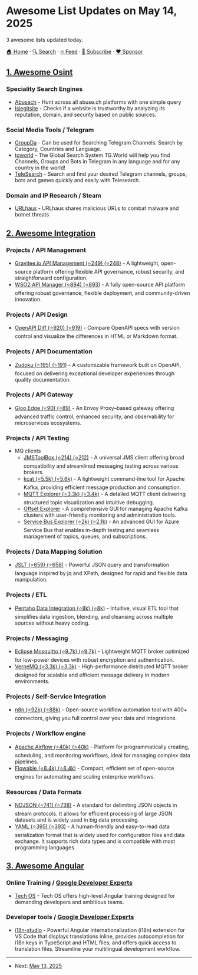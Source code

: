 # Awesome List Updates on May 14, 2025

3 awesome lists updated today.

[🏠 Home](/README.md) · [🔍 Search](https://www.trackawesomelist.com/search/) · [🔥 Feed](https://www.trackawesomelist.com/rss.xml) · [📮 Subscribe](https://trackawesomelist.us17.list-manage.com/subscribe?u=d2f0117aa829c83a63ec63c2f&id=36a103854c) · [❤️  Sponsor](https://github.com/sponsors/theowenyoung)



## [1. Awesome Osint](/content/jivoi/awesome-osint/README.md)

### Speciality Search Engines

*   [Abusech](https://hunting.abuse.ch) - Hunt across all abuse.ch platforms with one simple query
*   [Islegitsite](https://www.islegitsite.com/) - Checks if a website is trustworthy by analyzing its reputation, domain, and security based on public sources.

### Social Media Tools / Telegram

*   [GroupDa](https://groupda.com/telegram/group/search) - Can be used for Searching Telegram Channels. Search by Category, Countries and Language.
*   [tgworld](https://tg.world/) - The Global Search System TG.World will help you find Channels, Groups and Bots in Telegram in any language and for any country in the world!
*   [TeleSearch](https://telesearch.me/) - Search and find your desired Telegram channels, groups, bots and games quickly and easily with Telesearch​.

### Domain and IP Research / Steam

*   [URLhaus](https://urlhaus.abuse.ch) - URLhaus shares malicious URLs to combat malware and botnet threats

## [2. Awesome Integration](/content/stn1slv/awesome-integration/README.md)

### Projects / API Management

*   [Gravitee.io API Management (⭐249) (⭐248)](https://github.com/gravitee-io/gravitee-api-management) - A lightweight, open-source platform offering flexible API governance, robust security, and straightforward configuration.
*   [WSO2 API Manager (⭐894) (⭐893)](https://github.com/wso2/product-apim) - A fully open-source API platform offering robust governance, flexible deployment, and community-driven innovation.

### Projects / API Design

*   [OpenAPI Diff (⭐920) (⭐919)](https://github.com/OpenAPITools/openapi-diff) - Compare OpenAPI specs with version control and visualize the differences in HTML or Markdown format.

### Projects / API Documentation

*   [Zudoku (⭐195) (⭐191)](https://github.com/zuplo/zudoku) - A customizable framework built on OpenAPI, focused on delivering exceptional developer experiences through quality documentation.

### Projects / API Gateway

*   [Gloo Edge (⭐90) (⭐89)](https://github.com/solo-io/gloo) - An Envoy Proxy–based gateway offering advanced traffic control, enhanced security, and observability for microservices ecosystems.

### Projects / API Testing

*   MQ clients
    *   [JMSToolBox (⭐214) (⭐212)](https://github.com/jmstoolbox/jmstoolbox) - A universal JMS client offering broad compatibility and streamlined messaging testing across various brokers.
    *   [kcat (⭐5.5k) (⭐5.6k)](https://github.com/edenhill/kcat) - A lightweight command-line tool for Apache Kafka, providing efficient message production and consumption.
    *   [MQTT Explorer (⭐3.3k) (⭐3.4k)](https://github.com/thomasnordquist/MQTT-Explorer) - A detailed MQTT client delivering structured topic visualization and intuitive debugging.
    *   [Offset Explorer](https://www.kafkatool.com) - A comprehensive GUI for managing Apache Kafka clusters with user-friendly monitoring and administration tools.
    *   [Service Bus Explorer (⭐2k) (⭐2.1k)](https://github.com/paolosalvatori/ServiceBusExplorer) - An advanced GUI for Azure Service Bus that enables in-depth testing and seamless management of topics, queues, and subscriptions.

### Projects / Data Mapping Solution

*   [JSLT (⭐659) (⭐658)](https://github.com/schibsted/jslt) - Powerful JSON query and transformation language inspired by jq and XPath, designed for rapid and flexible data manipulation.

### Projects / ETL

*   [Pentaho Data Integration (⭐8k) (⭐8k)](https://github.com/pentaho/pentaho-kettle) - Intuitive, visual ETL tool that simplifies data ingestion, blending, and cleansing across multiple sources without heavy coding.

### Projects / Messaging

*   [Eclipse Mosquitto (⭐9.7k) (⭐9.7k)](https://github.com/eclipse/mosquitto) - Lightweight MQTT broker optimized for low-power devices with robust encryption and authentication.
*   [VerneMQ (⭐3.3k) (⭐3.3k)](https://github.com/vernemq/vernemq) - High-performance distributed MQTT broker designed for scalable and efficient message delivery in modern environments.

### Projects / Self-Service Integration

*   [n8n (⭐92k) (⭐88k)](https://github.com/n8n-io/n8n) - Open-source workflow automation tool with 400+ connectors, giving you full control over your data and integrations.

### Projects / Workflow engine

*   [Apache Airflow (⭐40k) (⭐40k)](https://github.com/apache/airflow) - Platform for programmatically creating, scheduling, and monitoring workflows, ideal for managing complex data pipelines.
*   [Flowable (⭐8.4k) (⭐8.4k)](https://github.com/flowable/flowable-engine) - Compact, efficient set of open-source engines for automating and scaling enterprise workflows.

### Resources / Data Formats

*   [NDJSON (⭐741) (⭐738)](https://github.com/ndjson/ndjson-spec) - A standard for delimiting JSON objects in stream protocols. It allows for efficient processing of large JSON datasets and is widely used in big data processing.
*   [YAML (⭐395) (⭐393)](https://github.com/yaml/yaml-spec) - A human-friendly and easy-to-read data serialization format that is widely used for configuration files and data exchange. It supports rich data types and is compatible with most programming languages.

## [3. Awesome Angular](/content/PatrickJS/awesome-angular/README.md)

### Online Training / [Google Developer Experts](https://developers.google.com/experts/all/technology/web-technologies)

*   [Tech OS](https://tech-os.org/) - Tech OS offers high-level Angular training designed for demanding developers and ambitious teams.

### Developer tools / [Google Developer Experts](https://developers.google.com/experts/all/technology/web-technologies)

*   [i18n-studio](https://marketplace.visualstudio.com/items/?itemName=AdrienAudouard.i18n-studio) - Powerful Angular internationalization (i18n) extension for VS Code that displays translations inline, provides autocompletion for i18n keys in TypeScript and HTML files, and offers quick access to translation files. Streamline your multilingual development workflow.

---

- Next: [May 13, 2025](/content/2025/05/13/README.md)